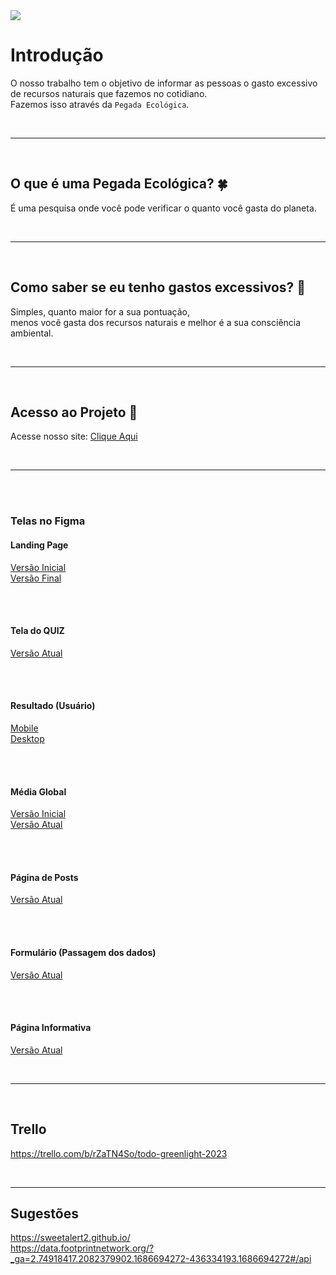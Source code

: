 <img src= "http://img.shields.io/static/v1?label=STATUS&message=EM%20DESENVOLVIMENTO&color=GREEN&style=for-the-badge"/>


# Introdução
O nosso trabalho tem o objetivo de informar as pessoas o gasto excessivo de recursos naturais que fazemos no cotidiano.<br>
Fazemos isso através da `Pegada Ecológica`. 

<br>
<hr>
<br>

## O que é uma Pegada Ecológica? 🍀
É uma pesquisa onde você pode verificar o quanto você gasta do planeta.

<br>
<hr>
<br>

## Como saber se eu tenho gastos excessivos? :eyes:
Simples, quanto maior for a sua pontuação,<br>menos você gasta dos recursos naturais e melhor é a sua consciência ambiental.

<br>
<hr>
<br>

## Acesso ao Projeto :file_folder:
Acesse nosso site: <a href="https:\\www.greenlight.dev.br" >Clique Aqui</a> 

<br>
<hr>
<br>
<br>

### Telas no Figma

#### Landing Page
<a href="https://www.figma.com/file/54dewYGjocdFVafZdo2jc4/pegadaecologicadesign2?t=uONlpmsG1vRaZQpU-1">Versão Inicial</a>
<br>
<a href="https://www.figma.com/proto/uwZZIuz3VS89PIZ1s5svam?type=design&node-id=0-1&mode=design&t=JVeF9x6wm2cBh9vv-6">Versão Final</a>

<br>
<br>

#### Tela do QUIZ
<a href="https://www.figma.com/file/LsCciXBSi0DoScpJfKoVp5/telaQuiz?t=m7s8e31eRGFU9Vuk-6">Versão Atual</a>

<br>
<br>

#### Resultado (Usuário)
<a href="https://www.figma.com/file/se9WVH5Qd3Jrmm5uYTLrqD/telaResultado?t=43FOucxhTTwxQd7s-6">Mobile</a>
<br>
<a href="https://www.figma.com/file/2XhOivcv7RESh5zP8FezyW/Untitled?node-id=1-2&t=oLFZv6aLeCi3neow-0">Desktop</a>

<br>
<br>

#### Média Global
<a href="https://www.figma.com/file/2XhOivcv7RESh5zP8FezyW/resultado-dados?t=IQ7PWx1oSxs4fTF4-6">Versão Inicial</a>
<br>
<a href="https://www.figma.com/proto/pZmyB8fUsQ73fIpFKIxXJz?type=design&node-id=0-1&mode=design&t=JVeF9x6wm2cBh9vv-6">Versão Atual</a>

<br>
<br>

#### Página de Posts
<a href="https://www.figma.com/file/cznf0jQXlD4E4lLFw2LnJ7/postsPagina?node-id=0%3A1&t=kpEja2bHoXCWLRQ7-1">Versão Atual</a>

<br>
<br>

#### Formulário (Passagem dos dados)
<a href="https://www.figma.com/file/GkEnDHEwbG40YVton0AirD/telaEmail?type=design&t=1GFtNIXddfg4zfGC-6">Versão Atual</a>

<br>
<br>

#### Página Informativa
<a href="https://www.figma.com/proto/DTXztmvX76KSxXwP7cux8f?type=design&node-id=0-1&mode=design&t=JVeF9x6wm2cBh9vv-6">Versão Atual</a>

<br>
<hr>
<br>

## Trello
https://trello.com/b/rZaTN4So/todo-greenlight-2023

<br>
<hr>

## Sugestões
https://sweetalert2.github.io/ 
<br>
https://data.footprintnetwork.org/?_ga=2.74918417.2082379902.1686694272-436334193.1686694272#/api


